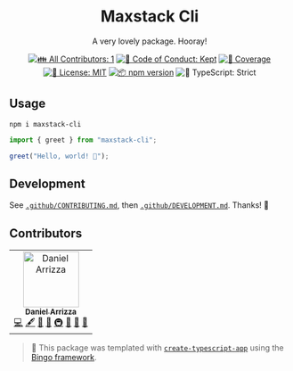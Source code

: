 <h1 align="center">Maxstack Cli</h1>

<p align="center">
	A very lovely package.
	Hooray!
</p>

<p align="center">
	<!-- prettier-ignore-start -->
	<!-- ALL-CONTRIBUTORS-BADGE:START - Do not remove or modify this section -->
	<a href="#contributors" target="_blank"><img alt="👪 All Contributors: 1" src="https://img.shields.io/badge/%F0%9F%91%AA_all_contributors-1-21bb42.svg" /></a>
<!-- ALL-CONTRIBUTORS-BADGE:END -->
	<!-- prettier-ignore-end -->
	<a href="https://github.com/sys13/maxstack-cli/blob/main/.github/CODE_OF_CONDUCT.md" target="_blank"><img alt="🤝 Code of Conduct: Kept" src="https://img.shields.io/badge/%F0%9F%A4%9D_code_of_conduct-kept-21bb42" /></a>
	<a href="https://codecov.io/gh/sys13/maxstack-cli" target="_blank"><img alt="🧪 Coverage" src="https://img.shields.io/codecov/c/github/sys13/maxstack-cli?label=%F0%9F%A7%AA%20coverage" /></a>
	<a href="https://github.com/sys13/maxstack-cli/blob/main/LICENSE.md" target="_blank"><img alt="📝 License: MIT" src="https://img.shields.io/badge/%F0%9F%93%9D_license-MIT-21bb42.svg" /></a>
	<a href="http://npmjs.com/package/maxstack-cli" target="_blank"><img alt="📦 npm version" src="https://img.shields.io/npm/v/maxstack-cli?color=21bb42&label=%F0%9F%93%A6%20npm" /></a>
	<img alt="💪 TypeScript: Strict" src="https://img.shields.io/badge/%F0%9F%92%AA_typescript-strict-21bb42.svg" />
</p>

## Usage

```shell
npm i maxstack-cli
```

```ts
import { greet } from "maxstack-cli";

greet("Hello, world! 💖");
```

## Development

See [`.github/CONTRIBUTING.md`](./.github/CONTRIBUTING.md), then [`.github/DEVELOPMENT.md`](./.github/DEVELOPMENT.md).
Thanks! 💖

## Contributors

<!-- spellchecker: disable -->
<!-- ALL-CONTRIBUTORS-LIST:START - Do not remove or modify this section -->
<!-- prettier-ignore-start -->
<!-- markdownlint-disable -->
<table>
  <tbody>
    <tr>
      <td align="center"><a href="brainbuildai.com"><img src="https://avatars.githubusercontent.com/u/1377089?v=4?s=100" width="100px;" alt="Daniel Arrizza"/><br /><sub><b>Daniel Arrizza</b></sub></a><br /><a href="https://github.com/sys13/maxstack-cli/commits?author=sys13" title="Code">💻</a> <a href="#content-sys13" title="Content">🖋</a> <a href="https://github.com/sys13/maxstack-cli/commits?author=sys13" title="Documentation">📖</a> <a href="#ideas-sys13" title="Ideas, Planning, & Feedback">🤔</a> <a href="#infra-sys13" title="Infrastructure (Hosting, Build-Tools, etc)">🚇</a> <a href="#maintenance-sys13" title="Maintenance">🚧</a> <a href="#projectManagement-sys13" title="Project Management">📆</a> <a href="#tool-sys13" title="Tools">🔧</a></td>
    </tr>
  </tbody>
</table>

<!-- markdownlint-restore -->
<!-- prettier-ignore-end -->

<!-- ALL-CONTRIBUTORS-LIST:END -->
<!-- spellchecker: enable -->

<!-- You can remove this notice if you don't want it 🙂 no worries! -->

> 💝 This package was templated with [`create-typescript-app`](https://github.com/JoshuaKGoldberg/create-typescript-app) using the [Bingo framework](https://create.bingo).
